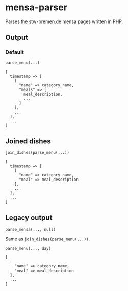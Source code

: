 # mensa-parser

Parses the stw-bremen.de mensa pages written in PHP.

## Output

### Default

```
parse_menu(...)
```

```
[
  timestamp => [
    [
      "name" => category_name,
      "meals" => [
        meal_description,
        ...
      ]
    ],
    ...
  ],
  ...
]
```

## Joined dishes

```
join_dishes(parse_menu(...))
```

```
[
  timestamp => [
    [
      "name" => category_name,
      "meal" => meal_description
    ],
    ...
  ],
  ...
]
```

## Legacy output

```
parse_mensa(..., null)
```
Same as `join_dishes(parse_menu(...))`.

```
parse_menu(..., day)
```

```
[
  [
    "name" => category_name,
    "meal" => meal_description
  ],
  ...
]
```
